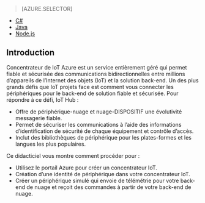 > [AZURE.SELECTOR]
- [C#](../articles/iot-hub/iot-hub-csharp-csharp-getstarted.md)
- [Java](../articles/iot-hub/iot-hub-java-java-getstarted.md)
- [Node.js](../articles/iot-hub/iot-hub-node-node-getstarted.md)

## <a name="introduction"></a>Introduction

Concentrateur de IoT Azure est un service entièrement géré qui permet fiable et sécurisée des communications bidirectionnelles entre millions d’appareils de l’Internet des objets (IoT) et la solution back-end. Un des plus grands défis que IoT projets face est comment vous connecter les périphériques pour le back-end de solution fiable et sécurisée. Pour répondre à ce défi, IoT Hub :

- Offre de périphérique-nuage et nuage-DISPOSITIF une évolutivité messagerie fiable.
- Permet de sécuriser les communications à l’aide des informations d’identification de sécurité de chaque équipement et contrôle d’accès.
- Inclut des bibliothèques de périphérique pour les plates-formes et les langues les plus populaires.

Ce didacticiel vous montre comment procéder pour :

- Utilisez le portail Azure pour créer un concentrateur IoT.
- Création d’une identité de périphérique dans votre concentrateur IoT.
- Créer un périphérique simulé qui envoie de télémétrie pour votre back-end de nuage et reçoit des commandes à partir de votre back-end de nuage.